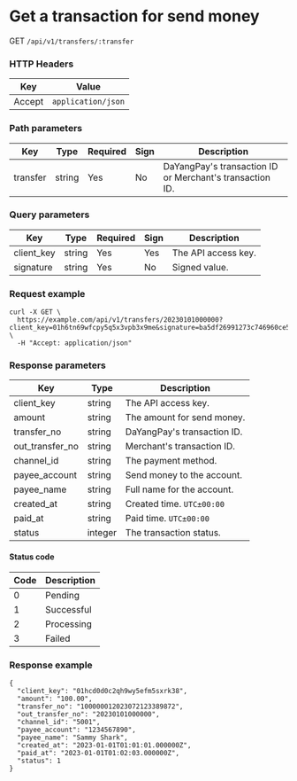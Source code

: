 # Get a transaction for send money

GET `/api/v1/transfers/:transfer`

### HTTP Headers <Badge type="tip" text="Header" vertical="top" />

| Key    | Value              |       
|--------|--------------------|
| Accept | `application/json` | 

### Path parameters <Badge type="tip" text="Path" vertical="top" />

| Key      | Type   | Required | Sign | Description                                              |                  
|----------|--------|----------|------|----------------------------------------------------------|
| transfer | string | Yes      | No   | DaYangPay's transaction ID or Merchant's transaction ID. |

### Query parameters <Badge type="tip" text="Query" vertical="top" />

| Key        | Type   | Required | Sign | Description         |                  
|------------|--------|----------|------|---------------------|
| client_key | string | Yes      | Yes  | The API access key. |
| signature  | string | Yes      | No   | Signed value.       |

### Request example

```shell
curl -X GET \
  https://example.com/api/v1/transfers/20230101000000?client_key=01h6tn69wfcpy5q5x3vpb3x9me&signature=ba5df26991273c746960ce5238c6479e8ca6116381ac46cea96ffd30fafed082 \
  -H "Accept: application/json"
```

### Response parameters
| Key             | Type    | Description                 | 
|-----------------|---------|-----------------------------|
| client_key      | string  | The API access key.         |
| amount          | string  | The amount for send money.  |
| transfer_no     | string  | DaYangPay's transaction ID. |
| out_transfer_no | string  | Merchant's transaction ID.  |
| channel_id      | string  | The payment method.         |
| payee_account   | string  | Send money to the account.  |
| payee_name      | string  | Full name for the account.  |
| created_at      | string  | Created time. `UTC±00:00`   |
| paid_at         | string  | Paid time. `UTC±00:00`      |
| status          | integer | The transaction status.     |

#### Status code

| Code | Description |
|------|-------------|
| 0    | Pending     | 
| 1    | Successful  | 
| 2    | Processing  | 
| 3    | Failed      | 

### Response example

```json{11}
{
  "client_key": "01hcd0d0c2qh9wy5efm5sxrk38",
  "amount": "100.00",
  "transfer_no": "100000012023072123389872",
  "out_transfer_no": "20230101000000",
  "channel_id": "5001",
  "payee_account": "1234567890",
  "payee_name": "Sammy Shark",
  "created_at": "2023-01-01T01:01:01.000000Z",
  "paid_at": "2023-01-01T01:02:03.000000Z",
  "status": 1
}
```
